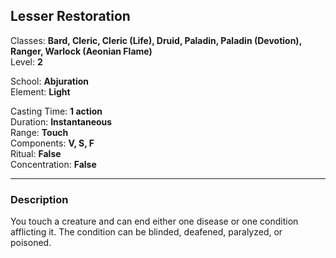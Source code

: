## Lesser Restoration

Classes: **Bard, Cleric, Cleric (Life), Druid, Paladin, Paladin (Devotion), Ranger, Warlock (Aeonian Flame)**  
Level: **2**  

School: **Abjuration**  
Element: **Light**  

Casting Time: **1 action**  
Duration: **Instantaneous**  
Range: **Touch**  
Components: **V, S, F**  
Ritual: **False**  
Concentration: **False**  

------

### Description

You touch a creature and can end either one disease or one condition afflicting it. The condition can be blinded, deafened, paralyzed, or poisoned.